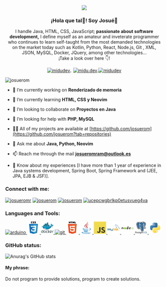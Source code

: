 <p align="center" width="270">
   <img align="center" width="270" src="https://github.com/josuerom/josuerom/blob/master/Perfil%20Circular.png" />
   <h3 align="center">¡Hola que tal👋! Soy Josué👨</h3>
</p>

<p align="center">I handle Java, HTML, CSS, JavaScript; <strong>passionate about software development,</strong> I define myself as an amateur and inveterate programmer who continues to learn self-taught from the most demanded technologies on the market today such as Kotlin, Python, React, Node.js, Git , XML, JSON, MySQL, Docker, JQuery, among other technologies...<br />¡Take a look over here 👇!</p>
<p align="center">
   <a href="https://www.youtube.com/channel/UC9UgUOOlVRagu3Gj9_upQFg" target="blank" style='margin-right:6px'>
    <img align="center" src="https://cdn.jsdelivr.net/npm/simple-icons@3.0.1/icons/youtube.svg" alt="midudev" height="29px" width="29px" />
  </a>
  <a href="https://instagram.com/josueromerojr2" target="blank">
    <img align="center" src="https://cdn.jsdelivr.net/npm/simple-icons@3.0.1/icons/instagram.svg" alt="midu.dev" height="29px" width="29px" />
  </a>
  <a href="https://twitter.com/josueromr" target="blank">
    <img align="center" src="https://cdn.jsdelivr.net/npm/simple-icons@3.0.1/icons/twitter.svg" alt="midudev" height="29px" width="29px" />
  </a>
</p>

<p align="left"> <img src="https://komarev.com/ghpvc/?username=josueromeroj&label=Profile%20views&color=0e75b6&style=flat" alt="josuerom" /> </p>

- 🔭 I’m currently working on **Renderizado de memoria**

- 🌱 I’m currently learning **HTML, CSS y Neovim**

- 👯 I’m looking to collaborate on **Proyectos en Java**

- 🤝 I’m looking for help with **PHP, MySQL**

- 👨‍💻 All of my projects are available at [https://github.com/josuerom](https://github.com/josuerom?tab=repositories)

- 💬 Ask me about **Java, Python, Neovim**

- 📫 Reach me through the mail **josueromram@outlook.es**

- 📄 Know about my experiences [I have more than 1 year of experience in Java systems development, Spring Boot, Spring Framework and (JEE, JPA, EJB & JSF)].

<h3 align="left">Connect with me:</h3>
<p align="left">
<a href="https://twitter.com/josueromr" target="blank"><img align="center" src="https://raw.githubusercontent.com/rahuldkjain/github-profile-readme-generator/master/src/images/icons/Social/twitter.svg" alt="josueromr" height="30" width="40" /></a>
<a href="https://linkedin.com/in/josueromram" target="blank"><img align="center" src="https://raw.githubusercontent.com/rahuldkjain/github-profile-readme-generator/master/src/images/icons/Social/linked-in-alt.svg" alt="josuerom" height="30" width="40" /></a>
<a href="https://instagram.com/josueromerojr2" target="blank"><img align="center" src="https://raw.githubusercontent.com/rahuldkjain/github-profile-readme-generator/master/src/images/icons/Social/instagram.svg" alt="josuerom" height="30" width="40" /></a>
<a href="https://www.youtube.com/channel/UC9UgUOOlVRagu3Gj9_upQFg" target="blank"><img align="center" src="https://raw.githubusercontent.com/rahuldkjain/github-profile-readme-generator/master/src/images/icons/Social/youtube.svg" alt="ucepcwgbrlkp0etusvueg4va" height="30" width="40" /></a>
</p>

<h3 align="left">Languages and Tools:</h3>
<p align="left"> <a href="https://www.arduino.cc/" target="_blank"> <img src="https://cdn.worldvectorlogo.com/logos/arduino-1.svg" alt="arduino" width="40" height="40"/> </a> <a href="https://www.w3schools.com/css/" target="_blank"> <img src="https://raw.githubusercontent.com/devicons/devicon/master/icons/css3/css3-original-wordmark.svg" alt="css3" width="40" height="40"/> </a> <a href="https://www.docker.com/" target="_blank"> <img src="https://raw.githubusercontent.com/devicons/devicon/master/icons/docker/docker-original-wordmark.svg" alt="docker" width="40" height="40"/> </a> <a href="https://git-scm.com/" target="_blank"> <img src="https://www.vectorlogo.zone/logos/git-scm/git-scm-icon.svg" alt="git" width="40" height="40"/> </a> <a href="https://www.w3.org/html/" target="_blank"> <img src="https://raw.githubusercontent.com/devicons/devicon/master/icons/html5/html5-original-wordmark.svg" alt="html5" width="40" height="40"/> </a> <a href="https://www.java.com" target="_blank"> <img src="https://raw.githubusercontent.com/devicons/devicon/master/icons/java/java-original.svg" alt="java" width="40" height="40"/> </a> <a href="https://developer.mozilla.org/en-US/docs/Web/JavaScript" target="_blank"> <img src="https://raw.githubusercontent.com/devicons/devicon/master/icons/javascript/javascript-original.svg" alt="javascript" width="40" height="40"/> </a> <a href="https://www.mysql.com/" target="_blank"> <img src="https://raw.githubusercontent.com/devicons/devicon/master/icons/mysql/mysql-original-wordmark.svg" alt="mysql" width="40" height="40"/> </a> <a href="https://nodejs.org" target="_blank"> <img src="https://raw.githubusercontent.com/devicons/devicon/master/icons/nodejs/nodejs-original-wordmark.svg" alt="nodejs" width="40" height="40"/> </a> <a href="https://www.postgresql.org" target="_blank"> <img src="https://raw.githubusercontent.com/devicons/devicon/master/icons/postgresql/postgresql-original-wordmark.svg" alt="postgresql" width="40" height="40"/> </a> <a href="https://www.python.org" target="_blank"> <img src="https://raw.githubusercontent.com/devicons/devicon/master/icons/python/python-original.svg" alt="python" width="40" height="40"/> </a> </p>

### GitHub status:
![Anurag's GitHub stats](https://github-readme-stats.vercel.app/api?username=josuerom&show_icons=true&theme=radical)

#### My phrase:
Do not program to provide solutions, program to create solutions.
